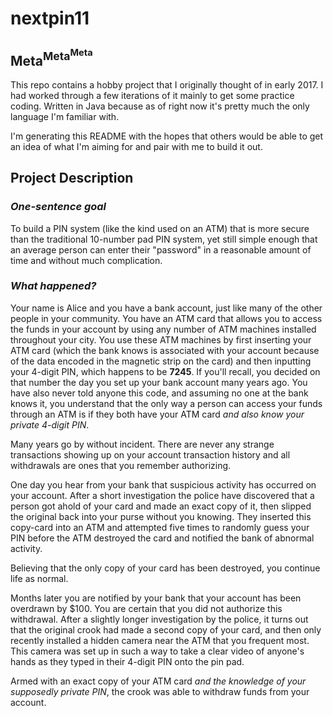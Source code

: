 # nextpin11

## Meta<sup>Meta<sup>Meta</sup></sup>

This repo contains a hobby project that I originally thought of in early 2017. I had worked through a few iterations of it mainly to get some practice coding. Written in Java because as of right now it's pretty much the only language I'm familiar with.

I'm generating this README with the hopes that others would be able to get an idea of what I'm aiming for and pair with me to build it out.

## Project Description

### **_One-sentence goal_**

To build a PIN system (like the kind used on an ATM) that is more secure than the traditional 10-number pad PIN system, yet still simple enough that an average person can enter their "password" in a reasonable amount of time and without much complication.

### **_What happened?_**

Your name is Alice and you have a bank account, just like many of the other people in your community. You have an ATM card that allows you to access the funds in your account by using any number of ATM machines installed throughout your city. You use these ATM machines by first inserting your ATM card (which the bank knows is associated with your account because of the data encoded in the magnetic strip on the card) and then inputting your 4-digit PIN, which happens to be **7245**. If you'll recall, you decided on that number the day you set up your bank account many years ago. You have also never told anyone this code, and assuming no one at the bank knows it, you understand that the only way a person can access your funds through an ATM is if they both have your ATM card _and also know your private 4-digit PIN_.

Many years go by without incident. There are never any strange transactions showing up on your account transaction history and all withdrawals are ones that you remember authorizing.

One day you hear from your bank that suspicious activity has occurred on your account. After a short investigation the police have discovered that a person got ahold of your card and made an exact copy of it, then slipped the original back into your purse without you knowing. They inserted this copy-card into an ATM and attempted five times to randomly guess your PIN before the ATM destroyed the card and notified the bank of abnormal activity.

Believing that the only copy of your card has been destroyed, you continue life as normal.

Months later you are notified by your bank that your account has been overdrawn by $100. You are certain that you did not authorize this withdrawal. After a slightly longer investigation by the police, it turns out that the original crook had made a second copy of your card, and then only recently installed a hidden camera near the ATM that you frequent most. This camera was set up in such a way to take a clear video of anyone's hands as they typed in their 4-digit PIN onto the pin pad.

Armed with an exact copy of your ATM card _and the knowledge of your supposedly private PIN_, the crook was able to withdraw funds from your account.

